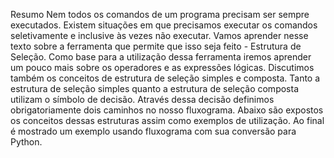 Resumo
Nem todos os comandos de um programa precisam ser sempre executados. Existem situações em que precisamos executar os comandos seletivamente e inclusive às vezes não executar. Vamos aprender nesse texto sobre a ferramenta que permite que isso seja feito - Estrutura de Seleção. Como base para a utilização dessa ferramenta iremos aprender um pouco mais sobre os operadores e as expressões lógicas. Discutimos também os conceitos de estrutura de seleção simples e composta. Tanto a estrutura de seleção simples quanto a estrutura de seleção composta utilizam o símbolo de decisão. Através dessa decisão definimos obrigatoriamente dois caminhos no nosso fluxograma. Abaixo são expostos os conceitos dessas estruturas assim como exemplos de utilização. Ao final é mostrado um exemplo usando fluxograma com sua conversão para Python.